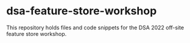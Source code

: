 # dsa-feature-store-workshop
This repository holds files and code snippets for the DSA 2022 off-site feature store workshop.
